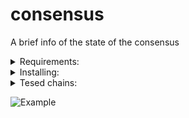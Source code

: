 # consensus
A brief info of the state of the consensus

<details>
  <summary>Requirements:</summary>
  
  *  Ubuntu 20.04 
  *  python3.8 
  *  pip3 
  *  pipenv
  *  For the correct work of the application you should configure RPC :26657 and REST :1317 endpoints. For example:  
  http://8.8.8.8:26657 and http://8.8.8.8:1317
  
  
</details>

<details>
  <summary>Installing:</summary>
  
  #### Technically, the installation itself is cloning the repo, setting dependencies, and providing 2 variables

```sh
$ cd && git clone https://github.com/Northa/consensus.git && cd consensus
$ sudo apt install python3-pip
$ pip3 install pipenv
$ pipenv sync

```  
  
  Next open consensus.py in editor and replace REST/RPC variables with an appropriate values.  
  Example:  
  ```REST = 'http://1.1.1.1:1317'```  
  ```RPC = "http://1.1.1.1:26657"```
  
  Once configured you can run the app by following:
  
  ```$ pipenv run python3 consensus.py ```
</details>

<details>
  <summary>Tesed chains:</summary>
  - Evmos evmosdryrun_9009-1
  - Evmos evmos_9000-4
  - Umee
  - Archway
  - Cosmic Horizon
  - Kyve
  
  
  
</details>


![Example](https://github.com/Northa/consensus/blob/main/scr/Screenshot%20from%202022-04-27%2008-53-01.jpg?raw=true "EX")
